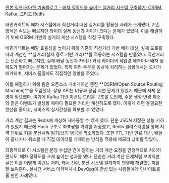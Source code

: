 [원본 링크:우아한 기술블로그 - 배차 정확도를 높이는 실거리 시스템 구축하기: OSRM, Kafka, 그리고 Redis](https://techblog.woowahan.com/22396/)

배민커넥트의 배차 시스템에서 직선거리 대신 실거리를 활용한 사례가 소개됐다. 기존 방식은 속도는 빠르지만 라이더 실제 동선과 차이가 크다는 문제가 있었다. 이를 해결하기 위해 OSRM 기반의 실거리 계산 시스템을 직접 구축했다.

배민커넥트는 배달 효율성을 높이기 위해 기존의 직선거리 기반 배차 대신, 실제 도로를 따라 계산한 **실거리(실제 경로 기반 거리)**를 적용하는 시스템을 만들었다. 직선거리는 단순하고 빠르지만, 실제 배달 동선과 차이가 커서 라이더의 작업량 예측이나 배차 정확도가 떨어지는 문제가 있었다. 특히 여러 주문을 동시에 처리하는 상황에서는 오차가 배가되며, 서비스 품질에도 직접적인 영향을 주었다.

이를 해결하기 위해 팀은 오픈소스 내비게이션 엔진 **OSRM(Open Source Routing Machine)**을 도입했다. 상용 API는 비용과 응답 지연 문제가 있었기 때문에 자체 운영이 필요했다. 여기에 Kafka 기반 이벤트 드리븐 구조를 도입해, 주문 생성·변경·취소와 같은 이벤트가 발생할 때마다 필요한 거리만 계산하도록 했다. 이렇게 하면 불필요한 연산을 줄이고, 서비스의 실시간성을 확보할 수 있었다.

거리 계산 결과는 Redis에 캐싱해 재사용할 수 있게 했다. 단순 JSON 저장은 성능 저하가 있었기 때문에 Hash 구조로 좌표쌍별 거리를 저장했고, Redis 클러스터링을 통해 지역 단위로 키를 분산시켜 읽기/쓰기 병목을 최소화했다. 또한 TTL 기반 만료 대신, 배달이 끝나거나 취소될 때 직접 데이터를 삭제하는 방식을 적용해 메모리 낭비를 막았다.

최종적으로 이 시스템은 분당 수십만 건에 달하는 거리 계산 요청을 안정적으로 처리하면서도, 배차 정확도를 크게 높이는 성과를 냈다. 단순한 거리 계산 문제처럼 보이지만, 글은 이를 어떻게 이벤트 처리, 캐시 전략, 분산 시스템 설계까지 연결해 해결했는지를 잘 보여준다. 실시간 서비스 아키텍처나 DevOps에 관심 있는 사람들에게 인사이트를 줄 만한 사례였다.